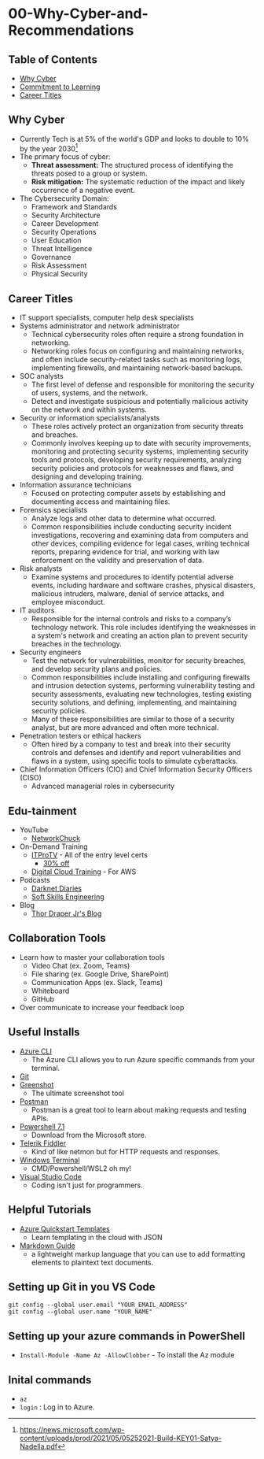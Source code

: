 # 00-Why-Cyber-and-Recommendations
## Table of Contents
* [Why Cyber](#why-cyber)
* [Commitment to Learning](#commitment-to-learning)
* [Career Titles](#career-titles)

## Why Cyber
* Currently Tech is at 5% of the world's GDP and looks to double to 10% by the year 2030[^1]
* The primary focus of cyber:
    * **Threat assessment:** The structured process of identifying the threats posed to a group or system.
    * **Risk mitigation:** The systematic reduction of the impact and likely occurrence of a negative event.
* The Cybersecurity Domain:
    * Framework and Standards
    * Security Architecture
    * Career Development
    * Security Operations
    * User Education
    * Threat Intelligence
    * Governance
    * Risk Assessment
    * Physical Security

[^1]: https://news.microsoft.com/wp-content/uploads/prod/2021/05/05252021-Build-KEY01-Satya-Nadella.pdf

## Career Titles
* IT support specialists, computer help desk specialists
* Systems administrator and network administrator
    * Technical cybersecurity roles often require a strong foundation in networking.
    * Networking roles focus on configuring and maintaining networks, and often include security-related tasks such as monitoring logs, implementing firewalls, and maintaining network-based backups.
* SOC analysts
    * The first level of defense and responsible for monitoring the security of users, systems, and the network.
    * Detect and investigate suspicious and potentially malicious activity on the network and within systems.
* Security or information specialists/analysts
    * These roles actively protect an organization from security threats and breaches. 
    * Commonly involves keeping up to date with security improvements, monitoring and protecting security systems, implementing security tools and protocols, developing security requirements, analyzing security policies and protocols for weaknesses and flaws, and designing and developing training.
* Information assurance technicians
    * Focused on protecting computer assets by establishing and documenting access and maintaining files.
* Forensics specialists
    * Analyze logs and other data to determine what occurred.
    * Common responsibilities include conducting security incident investigations, recovering and examining data from computers and other devices, compiling evidence for legal cases, writing technical reports, preparing evidence for trial, and working with law enforcement on the validity and preservation of data.
* Risk analysts
    * Examine systems and procedures to identify potential adverse events, including hardware and software crashes, physical disasters, malicious intruders, malware, denial of service attacks, and employee misconduct.
* IT auditors
    * Responsible for the internal controls and risks to a company’s technology network. This role includes identifying the weaknesses in a system's network and creating an action plan to prevent security breaches in the technology.
* Security engineers
    * Test the network for vulnerabilities, monitor for security breaches, and develop security plans and policies.
    * Common responsibilities include installing and configuring firewalls and intrusion detection systems, performing vulnerability testing and security assessments, evaluating new technologies, testing existing security solutions, and defining, implementing, and maintaining security policies.
    * Many of these responsibilities are similar to those of a security analyst, but are more advanced and often more technical.
* Penetration testers or ethical hackers
    * Often hired by a company to test and break into their security controls and defenses and identify and report vulnerabilities and flaws in a system, using specific tools to simulate cyberattacks.
* Chief Information Officers (CIO) and Chief Information Security Officers (CISO)
    * Advanced managerial roles in cybersecurity

## Edu-tainment
* YouTube
    * [NetworkChuck](https://www.youtube.com/channel/UC9x0AN7BWHpCDHSm9NiJFJQ)
* On-Demand Training
    * [ITProTV](https://www.itpro.tv/) - All of the entry level certs
        * [30% off](http://ssqt.co/m5fB7Eg)
    * [Digital Cloud Training](https://digitalcloud.training/) - For AWS
* Podcasts
    * [Darknet Diaries](https://darknetdiaries.com/)
    * [Soft Skills Engineering](https://softskills.audio/)
* Blog
    * [Thor Draper Jr's Blog](www.thor-draperjr.github.io)

## Collaboration Tools
* Learn how to master your collaboration tools
    * Video Chat (ex. Zoom, Teams)
    * File sharing (ex. Google Drive, SharePoint)
    * Communication Apps (ex. Slack, Teams)
    * Whiteboard
    * GitHub
* Over communicate to increase your feedback loop

## Useful Installs
* [Azure CLI](https://docs.microsoft.com/en-us/cli/azure/install-azure-cli)
    * The Azure CLI allows you to run Azure specific commands from your terminal.
* [Git](https://gitforwindows.org/)
* [Greenshot](https://getgreenshot.org/)
    * The ultimate screenshot tool
* [Postman](https://www.postman.com/downloads/)
    * Postman is a great tool to learn about making requests and testing APIs.
* [Powershell 7.1](https://www.microsoft.com/en-us/p/powershell/9mz1snwt0n5d?activetab=pivot:overviewtab)
    * Download from the Microsoft store.
* [Telerik Fiddler](https://www.telerik.com/download/fiddler)
    * Kind of like netmon but for HTTP requests and responses.
* [Windows Terminal](https://www.microsoft.com/en-us/p/windows-terminal/9n0dx20hk701?activetab=pivot:overviewtab)
    * CMD/Powershell/WSL2 oh my!
* [Visual Studio Code](https://code.visualstudio.com/download)
    * Coding isn't just for programmers.

## Helpful Tutorials
* [Azure Quickstart Templates](https://azure.microsoft.com/en-us/resources/templates/)
    * Learn templating in the cloud with JSON
* [Markdown Guide](https://www.markdownguide.org/)
    * a lightweight markup language that you can use to add formatting elements to plaintext text documents.

## Setting up Git in you VS Code
```git
git config --global user.email "YOUR_EMAIL_ADDRESS"
git config --global user.name "YOUR_NAME"
```

## Setting up your azure commands in PowerShell
* `Install-Module -Name Az -AllowClobber` - To install the Az module

## Inital commands
* `az`   
 * `login` : Log in to Azure.